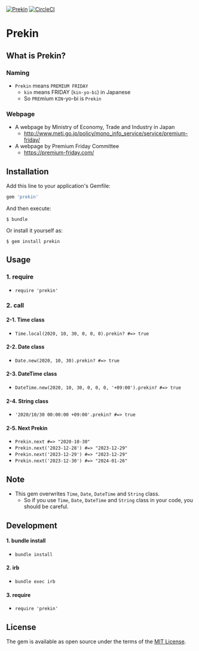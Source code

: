 [![Prekin](https://github.com/nikukyugamer/prekin/actions/workflows/config.yml/badge.svg?branch=main)](https://github.com/nikukyugamer/prekin/actions/workflows/config.yml) [![CircleCI](https://circleci.com/gh/nikukyugamer/prekin.svg?style=svg)](https://circleci.com/gh/nikukyugamer/prekin)

# Prekin

## What is Prekin?

### Naming

- `Prekin` means `PREMIUM FRIDAY`
  - `kin` means FRIDAY (`kin-yo-bi`) in Japanese
  - So `PRE`mium `KIN`-yo-bi is `Prekin`

### Webpage

- A webpage by Ministry of Economy, Trade and Industry in Japan
  - http://www.meti.go.jp/policy/mono_info_service/service/premium-friday/
- A webpage by Premium Friday Committee
  - https://premium-friday.com/

## Installation

Add this line to your application's Gemfile:

```ruby
gem 'prekin'
```

And then execute:

    $ bundle

Or install it yourself as:

    $ gem install prekin

## Usage

### 1. require
- `require 'prekin'`

### 2. call

#### 2-1. Time class
- `Time.local(2020, 10, 30, 0, 0, 0).prekin? #=> true`

#### 2-2. Date class
- `Date.new(2020, 10, 30).prekin? #=> true`

#### 2-3. DateTime class
- `DateTime.new(2020, 10, 30, 0, 0, 0, '+09:00').prekin? #=> true`

#### 2-4. String class
- `'2020/10/30 00:00:00 +09:00'.prekin? #=> true`

#### 2-5. Next Prekin
- `Prekin.next #=> "2020-10-30"`
- `Prekin.next('2023-12-28') #=> "2023-12-29"`
- `Prekin.next('2023-12-29') #=> "2023-12-29"`
- `Prekin.next('2023-12-30') #=> "2024-01-26"`

## Note
- This gem overwrites `Time`, `Date`, `DateTime` and `String` class.
  - So if you use `Time`, `Date`, `DateTime` and `String` class in your code, you should be careful.

## Development

#### 1. bundle install
- `bundle install`

#### 2. irb
- `bundle exec irb`

#### 3. require
- `require 'prekin'`

## License

The gem is available as open source under the terms of the [MIT License](https://opensource.org/licenses/MIT).
